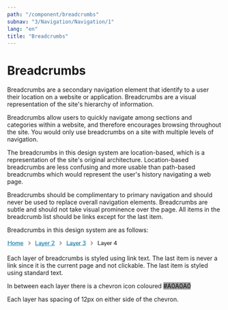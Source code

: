 ```yaml
---
path: "/component/breadcrumbs"
subnav: "3/Navigation/Navigation/1"
lang: "en"
title: "Breadcrumbs"
---
```


<helmet>
<title> Breadcrumbs - Aurora Design System </title>
</helmet>

# Breadcrumbs

Breadcrumbs are a secondary navigation element that identify to a user their location on a website or application. Breadcrumbs are a visual representation of the site's hierarchy of information.

Breadcrumbs allow users to quickly navigate among sections and categories within a website, and therefore encourages browsing throughout the site. You would only use breadcrumbs on a site with multiple levels of navigation.

The breadcrumbs in this design system are location-based, which is a representation of the site's original architecture. Location-based breadcrumbs are less confusing and more usable than path-based breadcrumbs which would represent the user's history navigating a web page.

Breadcrumbs should be complimentary to primary navigation and should never be used to replace overall navigation elements. Breadcrumbs are subtle and should not take visual prominence over the page. All items in the breadcrumb list should be links except for the last item.

Breadcrumbs in this design system are as follows:

![Breadcrumbs component](../../../img\components\breadcrumbs.png)

<codeblock html='
    <nav aria-label="breadcrumb">
        <ol class="breadcrumb">
            <li class="breadcrumb-item"><a href="#">Main Page</a></li>
            <li class="breadcrumb-item"><a href="#">Secondary Page</a></li>
            <li class="breadcrumb-item active" aria-current="page">Current Page</li>
        </ol>
    </nav>
' react='
<Breadcrumb>
    <BreadCrumbItem><a href="#">Main Page</a></BreadCrumbItem>
    <BreadCrumbItem><a href="#">Secondary Page</a></BreadCrumbItem>
    <BreadCrumbItem active="true">Current Page</BreadCrumbItem>
</Breadcrumb>
'></codeblock>

Each layer of breadcrumbs is styled using link text. The last item is never a link since it is the current page and not clickable. The last item is styled using standard text.

In between each layer there is a chevron icon coloured <badge style="background-color: #A0A0A0;color:black">#A0A0A0</badge>

Each layer has spacing of 12px on either side of the chevron.
